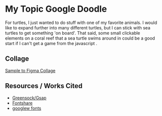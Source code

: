 # My Topic Google Doodle

For turtles, I just wanted to do stuff with one of my favorite animals. I would like to expand further into many different turtles, but I can stick with sea turtles to get something 'on board'. That said, some small clickable elements on a coral reef that a sea turtle swims around in could be a good start if I can't get a game from the javascript .

## Collage

[Sample to Figma Collage](https://www.figma.com/file/KIEiC0Tgx5IF1BhpTLZhn0/Google-Doodle?node-id=0%3A1)

## Resources / Works Cited
 * [Greensock/Gsap](https://gsap.com/)
 * [Fontshare](https://www.fontshare.com/)
 * [googlew fonts](https://fonts.google.com/)